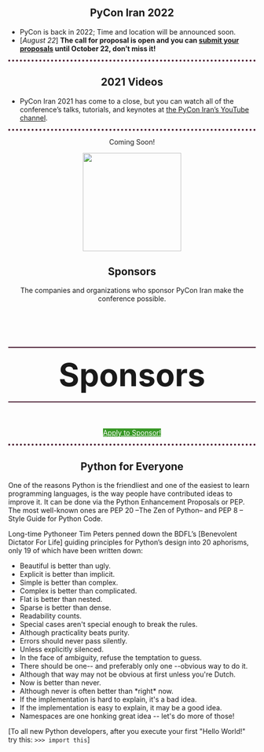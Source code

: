 <div style="border-bottom: 4px dotted #46182e;">
<h2 id="pycon-iran-2022" style="text-align: center;">PyCon Iran 2022</h2>
<ul>
  <li>PyCon is back in 2022; Time and location will be announced soon.</li>
  <li>[<em>August 22</em>] <strong>The call for proposal is open and you can <a href="/2022/en/proposal">submit your proposals</a> until October 22, don’t miss it!</strong></li>
</ul>

</div>


<div class="u-vskip-3"></div>


<div style="border-bottom: 4px dotted #46182e;">
<h2 id="2021-videos" style="text-align: center;">2021 Videos</h2>
<ul>
  <li>PyCon Iran 2021 has come to a close, but you can watch all of the conference’s talks, tutorials, and keynotes at <a href="https://www.youtube.com/playlist?list=PLS_yN8E1mjBM9jJp511MeuE_acvi7Li2u">the PyCon Iran’s YouTube channel</a>.</li>
</ul>

</div>


<div class="u-vskip-3"></div>


<div style="border-bottom: 4px dotted #46182e;">
<div style="text-align: center;">
      <p>
      Coming Soon!
    </p>
      <a href="/2022/en/sponsors">
          <img src="/2022/assets/images/sponsors-icon.svg" width="200" height="200" alt="">
        </a>
        <h2>Sponsors</h2>
        <p>
          The companies and organizations who sponsor PyCon Iran 
          make the conference possible.
        </p>
</div>


<div class="sponsor-level">
      <h2>Sponsors</h2>
      <p><a href="/2022/en/sponsors-apply/" class="btn" style="border-color: #389826; color: #FFF; background: #389826;">Apply to Sponsor!</a></p>
</div>
</div>



<!--   Sponsorship Page -->

<style>
  
.sponsor-level {
  text-align: center;
  width: 100%;
}

.sponsor-level h2{
  font-size: 4rem;
  padding: 1rem;
  border-top: 2px solid #46182e;
  border-bottom: 2px solid #46182e;
}
</style>
    

<div class="u-vskip-3"></div>


<h2 id="python-for-everyone" style="text-align: center;">Python for Everyone</h2>
One of the reasons Python is the friendliest and one of the easiest to learn programming languages, is the way people have contributed ideas to improve it. It can be done via the Python Enhancement Proposals or PEP. The most well-known ones are PEP 20 –The Zen of Python– and PEP 8 – Style Guide for Python Code.

Long-time Pythoneer Tim Peters penned down the BDFL’s \[Benevolent Dictator For Life\] guiding principles for Python’s design into 20 aphorisms, only 19 of which have been written down:

* Beautiful is better than ugly.
* Explicit is better than implicit.
* Simple is better than complex.
* Complex is better than complicated.
* Flat is better than nested.
* Sparse is better than dense.
* Readability counts.
* Special cases aren't special enough to break the rules.
* Although practicality beats purity.
* Errors should never pass silently.
* Unless explicitly silenced.
* In the face of ambiguity, refuse the temptation to guess.
* There should be one-- and preferably only one --obvious way to do it.
* Although that way may not be obvious at first unless you're Dutch.
* Now is better than never.
* Although never is often better than \*right\* now.
* If the implementation is hard to explain, it's a bad idea.
* If the implementation is easy to explain, it may be a good idea.
* Namespaces are one honking great idea -- let's do more of those!

\[To all new Python developers, after you execute your first "Hello World!" try this:   ```>>> import this```\]

<div class="u-vskip-3"></div>

